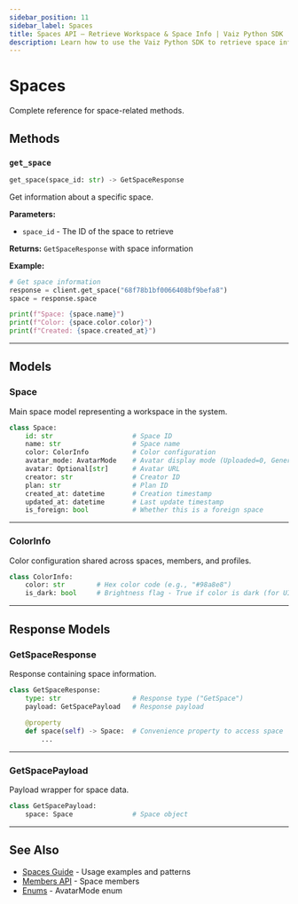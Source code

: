 ```yaml
---
sidebar_position: 11
sidebar_label: Spaces
title: Spaces API — Retrieve Workspace & Space Info | Vaiz Python SDK
description: Learn how to use the Vaiz Python SDK to retrieve space information, settings, and workspace details. Complete API reference with examples.
---
```


# Spaces

Complete reference for space-related methods.

## Methods

### `get_space`

```python
get_space(space_id: str) -> GetSpaceResponse
```

Get information about a specific space.

**Parameters:**
- `space_id` - The ID of the space to retrieve

**Returns:** `GetSpaceResponse` with space information

**Example:**
```python
# Get space information
response = client.get_space("68f78b1bf0066408bf9befa8")
space = response.space

print(f"Space: {space.name}")
print(f"Color: {space.color.color}")
print(f"Created: {space.created_at}")
```

---

## Models

### Space

Main space model representing a workspace in the system.

```python
class Space:
    id: str                    # Space ID
    name: str                  # Space name
    color: ColorInfo           # Color configuration
    avatar_mode: AvatarMode    # Avatar display mode (Uploaded=0, Generated=2)
    avatar: Optional[str]      # Avatar URL
    creator: str               # Creator ID
    plan: str                  # Plan ID
    created_at: datetime       # Creation timestamp
    updated_at: datetime       # Last update timestamp
    is_foreign: bool           # Whether this is a foreign space
```

---

### ColorInfo

Color configuration shared across spaces, members, and profiles.

```python
class ColorInfo:
    color: str        # Hex color code (e.g., "#98a8e8")
    is_dark: bool     # Brightness flag - True if color is dark (for UI text contrast)
```

---

## Response Models

### GetSpaceResponse

Response containing space information.

```python
class GetSpaceResponse:
    type: str                  # Response type ("GetSpace")
    payload: GetSpacePayload   # Response payload
    
    @property
    def space(self) -> Space:  # Convenience property to access space
        ...
```

---

### GetSpacePayload

Payload wrapper for space data.

```python
class GetSpacePayload:
    space: Space               # Space object
```

---

## See Also

- [Spaces Guide](../guides/spaces) - Usage examples and patterns
- [Members API](./members) - Space members
- [Enums](./enums) - AvatarMode enum

